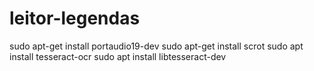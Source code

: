 # leitor-legendas

sudo apt-get install portaudio19-dev
sudo apt-get install scrot
sudo apt install tesseract-ocr
sudo apt install libtesseract-dev